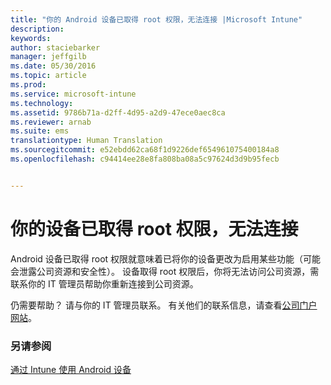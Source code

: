 ```yaml
---
title: "你的 Android 设备已取得 root 权限，无法连接 |Microsoft Intune"
description: 
keywords: 
author: staciebarker
manager: jeffgilb
ms.date: 05/30/2016
ms.topic: article
ms.prod: 
ms.service: microsoft-intune
ms.technology: 
ms.assetid: 9786b71a-d2ff-4d95-a2d9-47ece0aec8ca
ms.reviewer: arnab
ms.suite: ems
translationtype: Human Translation
ms.sourcegitcommit: e52ebdd62ca68f1d9226def654961075400184a8
ms.openlocfilehash: c94414ee28e8fa808ba08a5c97624d3d9b95fecb


---
```



# 你的设备已取得 root 权限，无法连接

Android 设备已取得 root 权限就意味着已将你的设备更改为启用某些功能（可能会泄露公司资源和安全性）。 设备取得 root 权限后，你将无法访问公司资源，需联系你的 IT 管理员帮助你重新连接到公司资源。

仍需要帮助？ 请与你的 IT 管理员联系。 有关他们的联系信息，请查看[公司门户网站](http://portal.manage.microsoft.com)。

### 另请参阅
[通过 Intune 使用 Android 设备](using-your-android-device-with-intune.md)


<!--HONumber=Jun16_HO4-->


